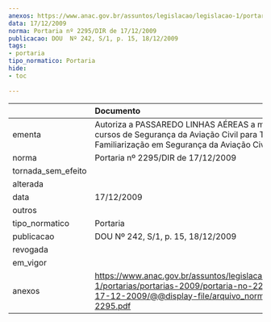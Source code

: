 ```yaml
---
anexos: https://www.anac.gov.br/assuntos/legislacao/legislacao-1/portarias/portarias-2009/portaria-no-2295-dir-de-17-12-2009/@@display-file/arquivo_norma/PA2009-2295.pdf
data: 17/12/2009
norma: Portaria nº 2295/DIR de 17/12/2009
publicacao: DOU  Nº 242, S/1, p. 15, 18/12/2009
tags:
- portaria
tipo_normatico: Portaria
hide: 
- toc 
 
---
```


|                    | Documento                                                                                                                                                         |
|:-------------------|:------------------------------------------------------------------------------------------------------------------------------------------------------------------|
| ementa             | Autoriza a PASSAREDO LINHAS AÉREAS a ministrar os cursos de Segurança da Aviação Civil para Tripulantes e Familiarização em Segurança da Aviação Civil.           |
| norma              | Portaria nº 2295/DIR de 17/12/2009                                                                                                                                |
| tornada_sem_efeito |                                                                                                                                                                   |
| alterada           |                                                                                                                                                                   |
| data               | 17/12/2009                                                                                                                                                        |
| outros             |                                                                                                                                                                   |
| tipo_normatico     | Portaria                                                                                                                                                          |
| publicacao         | DOU  Nº 242, S/1, p. 15, 18/12/2009                                                                                                                               |
| revogada           |                                                                                                                                                                   |
| em_vigor           |                                                                                                                                                                   |
| anexos             | https://www.anac.gov.br/assuntos/legislacao/legislacao-1/portarias/portarias-2009/portaria-no-2295-dir-de-17-12-2009/@@display-file/arquivo_norma/PA2009-2295.pdf |
